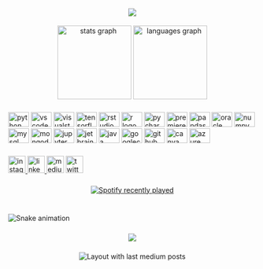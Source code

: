 <h1 align="center">
  <a href="https://git.io/typing-svg">
    <img src="https://readme-typing-svg.herokuapp.com/?lines=Hi+There!+👋;+I'm+Aryaman+Pattnayak!;&center=true&size=30">
  </a>
</h1>

<div align="center">
  <img src="https://github-readme-stats.vercel.app/api?username=DarryCrucian&hide_title=false&hide_rank=false&show_icons=true&include_all_commits=true&count_private=true&disable_animations=false&theme=dracula&locale=en&hide_border=false" height="150" alt="stats graph"  />
  <img src="https://github-readme-stats.vercel.app/api/top-langs?username=DarryCrucian&locale=en&hide_title=false&layout=compact&card_width=320&langs_count=5&theme=dracula&hide_border=false" height="150" alt="languages graph"  />
</div>

###

<div align="left">
  <img src="https://cdn.jsdelivr.net/gh/devicons/devicon/icons/python/python-original.svg" height="30" width="42" alt="python logo"  />
  <img src="https://cdn.jsdelivr.net/gh/devicons/devicon/icons/vscode/vscode-original.svg" height="30" width="42" alt="vscode logo"  />
  <img src="https://cdn.jsdelivr.net/gh/devicons/devicon/icons/visualstudio/visualstudio-plain.svg" height="30" width="42" alt="visualstudio logo"  />
  <img src="https://cdn.jsdelivr.net/gh/devicons/devicon/icons/tensorflow/tensorflow-original.svg" height="30" width="42" alt="tensorflow logo"  />
  <img src="https://cdn.jsdelivr.net/gh/devicons/devicon/icons/rstudio/rstudio-original.svg" height="30" width="42" alt="rstudio logo"  />
  <img src="https://cdn.jsdelivr.net/gh/devicons/devicon/icons/r/r-original.svg" height="30" width="42" alt="r logo"  />
  <img src="https://cdn.jsdelivr.net/gh/devicons/devicon/icons/pycharm/pycharm-original.svg" height="30" width="42" alt="pycharm logo"  />
  <img src="https://cdn.jsdelivr.net/gh/devicons/devicon/icons/premierepro/premierepro-plain.svg" height="30" width="42" alt="premierepro logo"  />
  <img src="https://cdn.jsdelivr.net/gh/devicons/devicon/icons/pandas/pandas-original.svg" height="30" width="42" alt="pandas logo"  />
  <img src="https://cdn.jsdelivr.net/gh/devicons/devicon/icons/oracle/oracle-original.svg" height="30" width="42" alt="oracle logo"  />
  <img src="https://cdn.jsdelivr.net/gh/devicons/devicon/icons/numpy/numpy-original.svg" height="30" width="42" alt="numpy logo"  />
  <img src="https://cdn.jsdelivr.net/gh/devicons/devicon/icons/mysql/mysql-original.svg" height="30" width="42" alt="mysql logo"  />
  <img src="https://cdn.jsdelivr.net/gh/devicons/devicon/icons/mongodb/mongodb-original.svg" height="30" width="42" alt="mongodb logo"  />
  <img src="https://cdn.jsdelivr.net/gh/devicons/devicon/icons/jupyter/jupyter-original.svg" height="30" width="42" alt="jupyter logo"  />
  <img src="https://cdn.jsdelivr.net/gh/devicons/devicon/icons/jetbrains/jetbrains-original.svg" height="30" width="42" alt="jetbrains logo"  />
  <img src="https://cdn.jsdelivr.net/gh/devicons/devicon/icons/java/java-original.svg" height="30" width="42" alt="java logo"  />
  <img src="https://cdn.jsdelivr.net/gh/devicons/devicon/icons/googlecloud/googlecloud-original.svg" height="30" width="42" alt="googlecloud logo"  />
  <img src="https://cdn.jsdelivr.net/gh/devicons/devicon/icons/github/github-original.svg" height="30" width="42" alt="github logo"  />
  <img src="https://cdn.jsdelivr.net/gh/devicons/devicon/icons/canva/canva-original.svg" height="30" width="42" alt="canva logo"  />
  <img src="https://cdn.jsdelivr.net/gh/devicons/devicon/icons/azure/azure-original.svg" height="30" width="42" alt="azure logo"  />
</div>

###

<div align="left">
  <a href="https://instagram.com/aryaman02" target="_blank">
    <img src="https://img.shields.io/static/v1?message=Instagram&logo=instagram&label=&color=E4405F&logoColor=white&labelColor=&style=for-the-badge" height="35" alt="instagram logo"  />
  </a>
  <a href="https://www.linkedin.com/in/aryaman-pattnayak-53b8551b9/" target="_blank">
    <img src="https://img.shields.io/static/v1?message=LinkedIn&logo=linkedin&label=&color=0077B5&logoColor=white&labelColor=&style=for-the-badge" height="35" alt="linkedin logo"  />
  </a>
  <img src="https://img.shields.io/static/v1?message=Medium&logo=medium&label=&color=12100E&logoColor=white&labelColor=&style=for-the-badge" height="35" alt="medium logo"  />
  <a href="https://twitter.com/aryamanxo" target="_blank">
    <img src="https://img.shields.io/static/v1?message=Twitter&logo=twitter&label=&color=1DA1F2&logoColor=white&labelColor=&style=for-the-badge" height="35" alt="twitter logo"  />
  </a>
</div>

###

<div align="center">
  <a href="https://open.spotify.com/user/aryaman02">
    <img src="https://spotify-recently-played-readme.vercel.app/api?user=aryaman02&count=5&unique=true" alt="Spotify recently played"  />
  </a>
</div>

###

<br clear="both">

<img src="https://raw.githubusercontent.com/DarryCrucian/DarryCrucian/output/snake.svg" alt="Snake animation" />

###

<div align="center">
  <img src="https://profile-counter.glitch.me/DarryCrucian/count.svg?"  />
</div>

###

<div align="center">
  <img src="https://github-read-medium-git-main.pahlevikun.vercel.app/latest?limit=4&username=aryaman02&theme=darcula" alt="Layout with last medium posts"  />
</div>

###
